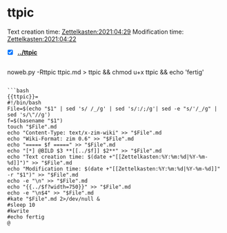 # ttpic
Text creation time: [Zettelkasten:2021:04:29]()
Modification time: [Zettelkasten:2021:04:22]()
- [X] **[../ttpic](./ttpic)**



  ```bash
noweb.py -Rttpic ttpic.md > ttpic && chmod u+x ttpic && echo 'fertig'
```

```bash
{{ttpic}}=
#!/bin/bash
File=$(echo "$1" | sed 's/ /_/g' | sed 's/:/;/g'| sed -e "s/'/_/g" | sed 's/\"//g')
f=$(basename "$1")
touch "$File".md
echo "Content-Type: text/x-zim-wiki" >> "$File".md
echo "Wiki-Format: zim 0.6" >> "$File".md
echo "===== $f =====" >> "$File".md
echo "[*] @BILD $3 **[[../$f]] $2**" >> "$File".md
echo "Text creation time: $(date +"[[Zettelkasten:%Y:%m:%d|%Y-%m-%d]]")" >> "$File".md
echo "Modification time: $(date +"[[Zettelkasten:%Y:%m:%d|%Y-%m-%d]]" -r "$1")" >> "$File".md
echo -e "\n" >> "$File".md
echo "{{../$f?width=750}}" >> "$File".md
echo -e "\n$4" >> "$File".md
#kate "$File".md 2>/dev/null & 
#sleep 10
#kwrite
#echo fertig
@
```



